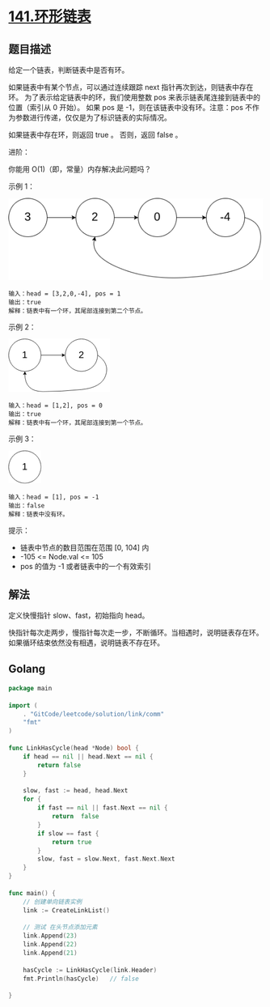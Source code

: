 # [141.环形链表](https://leetcode-cn.com/problems/linked-list-cycle)

## 题目描述

给定一个链表，判断链表中是否有环。

如果链表中有某个节点，可以通过连续跟踪 next 指针再次到达，则链表中存在环。 为了表示给定链表中的环，我们使用整数 pos 来表示链表尾连接到链表中的位置（索引从 0 开始）。 如果 pos 是 -1，则在该链表中没有环。注意：pos 不作为参数进行传递，仅仅是为了标识链表的实际情况。

如果链表中存在环，则返回 true 。 否则，返回 false 。

进阶：

你能用 O(1)（即，常量）内存解决此问题吗？

示例 1：

![1](./images/linkcycle1.png)

```
输入：head = [3,2,0,-4], pos = 1
输出：true
解释：链表中有一个环，其尾部连接到第二个节点。
```

示例 2：

![2](./images/linkcycle2.png)

```
输入：head = [1,2], pos = 0
输出：true
解释：链表中有一个环，其尾部连接到第一个节点。
```

示例 3：

![3](./images/linkcycle3.png)

```
输入：head = [1], pos = -1
输出：false
解释：链表中没有环。
```

提示：

- 链表中节点的数目范围在范围 [0, 104] 内
- -105 <= Node.val <= 105
- pos 的值为 -1 或者链表中的一个有效索引

## 解法

定义快慢指针 slow、fast，初始指向 head。

快指针每次走两步，慢指针每次走一步，不断循环。当相遇时，说明链表存在环。如果循环结束依然没有相遇，说明链表不存在环。

## Golang

```go
package main

import (
	. "GitCode/leetcode/solution/link/comm"
	"fmt"
)

func LinkHasCycle(head *Node) bool {
	if head == nil || head.Next == nil {
		return false
	}

	slow, fast := head, head.Next
	for {
		if fast == nil || fast.Next == nil {
			return  false
		}
		if slow == fast {
			return true
		}
		slow, fast = slow.Next, fast.Next.Next
	}
}

func main() {
	// 创建单向链表实例
	link := CreateLinkList()

	// 测试 在头节点添加元素
	link.Append(23)
	link.Append(22)
	link.Append(21)

	hasCycle := LinkHasCycle(link.Header)
	fmt.Println(hasCycle)	// false

}
```
